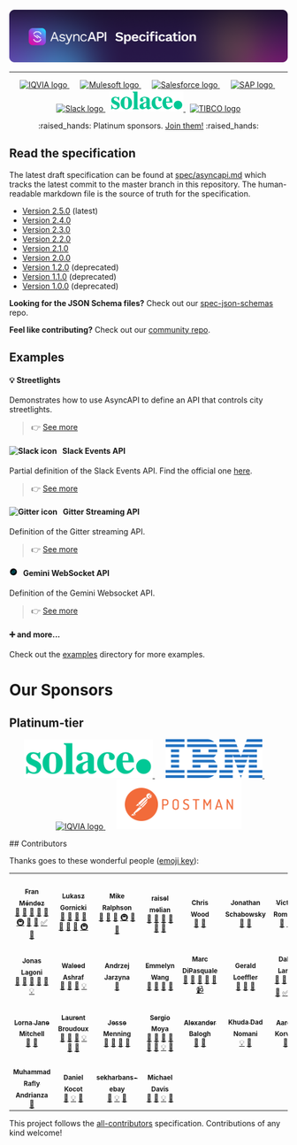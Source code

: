 [![AsyncAPI Logo](./assets/logo.png)](https://www.asyncapi.com)

<hr/>

<p align="center">
  <a href="https://iqvia.com" target="_blank">
    <img src="./assets/iqvia.png" alt="IQVIA logo" height="40">
  </a>
  &nbsp;&nbsp;&nbsp;&nbsp;
  <a href="https://mulesoft.com" target="_blank">
    <img src="./assets/mulesoft.png" alt="Mulesoft logo" height="40">
  </a>
  &nbsp;&nbsp;&nbsp;&nbsp;
  <a href="https://salesforce.com" target="_blank">
    <img src="./assets/salesforce.png" alt="Salesforce logo" height="40">
  </a>
  &nbsp;&nbsp;&nbsp;&nbsp;
  <a href="https://sap.com" target="_blank">
    <img src="./assets/sap.svg" alt="SAP logo" height="40">
  </a>
  &nbsp;
  <a href="https://slack.com" target="_blank">
    <img src="./assets/slack.svg" alt="Slack logo" height="40">
  </a>
  &nbsp;
  <a href="https://solace.com" target="_blank">
    <img src="./assets/solace.png" alt="Solace logo" height="40">
  </a>
  &nbsp;
  <a href="https://tibco.com" target="_blank">
    <img src="./assets/tibco.png" alt="TIBCO logo" height="40">
  </a>
</p>

<p align="center">
  :raised_hands: Platinum sponsors. <a href="https://opencollective.com/asyncapi">Join them!</a> :raised_hands:
</p>

## Read the specification

The latest draft specification can be found at [spec/asyncapi.md](./spec/asyncapi.md) which tracks the latest commit to the master branch in this repository.
The human-readable markdown file is the source of truth for the specification.

- [Version 2.5.0](https://github.com/asyncapi/spec/blob/v2.5.0/spec/asyncapi.md) (latest)
- [Version 2.4.0](https://github.com/asyncapi/spec/blob/v2.4.0/spec/asyncapi.md)
- [Version 2.3.0](https://github.com/asyncapi/spec/blob/v2.3.0/spec/asyncapi.md)
- [Version 2.2.0](https://github.com/asyncapi/spec/blob/v2.2.0/spec/asyncapi.md)
- [Version 2.1.0](https://github.com/asyncapi/spec/blob/v2.1.0/spec/asyncapi.md)
- [Version 2.0.0](https://github.com/asyncapi/spec/blob/2.0.0/versions/2.0.0/asyncapi.md)
- [Version 1.2.0](https://github.com/asyncapi/spec/blob/1.2.0/README.md) (deprecated)
- [Version 1.1.0](https://github.com/asyncapi/spec/blob/1.1.0/README.md) (deprecated)
- [Version 1.0.0](https://github.com/asyncapi/spec/blob/1.0.0/README.md) (deprecated)

**Looking for the JSON Schema files?** Check out our [spec-json-schemas](https://github.com/asyncapi/spec-json-schemas) repo.

**Feel like contributing?** Check out our [community repo](https://www.github.com/asyncapi/community).

## Examples

#### :bulb: Streetlights

Demonstrates how to use AsyncAPI to define an API that controls city streetlights.

> :point_right: [See more](./examples/streetlights-mqtt.yml)

#### <img src="./assets/slack.png" width="15" alt="Slack icon">&nbsp;&nbsp; Slack Events API

Partial definition of the Slack Events API. Find the official one [here](https://github.com/slackapi/slack-api-specs/blob/master/events-api/slack_events_api_async_v1.json).

> :point_right: [See more](./examples/slack-rtm.yml)

#### <img src="./assets/gitter.png" width="15" alt="Gitter icon">&nbsp;&nbsp; Gitter Streaming API

Definition of the Gitter streaming API.

> :point_right: [See more](./examples/gitter-streaming.yml)

#### <img src="./assets/gemini.svg" width="15" alt="Gemini icon">&nbsp;&nbsp; Gemini WebSocket API

Definition of the Gemini Websocket API.

> :point_right: [See more](./examples/websocket-gemini.yml)

#### :heavy_plus_sign: and more...

Check out the [examples](https://github.com/asyncapi/asyncapi/blob/master/examples) directory for more examples.

# Our Sponsors

## Platinum-tier

<p align="center">
  
<a href="https://solace.com" target="_blank">
    <img src="./assets/solace.png" alt="Solace logo" height="70">
  </a>
  &nbsp;&nbsp;&nbsp;&nbsp;
<a href="https://ibm.com" target="_blank">
    <img src="./assets/ibm.png" alt="IBM logo" height="70">
  </a>
  &nbsp;&nbsp;&nbsp;&nbsp;
<a href="https://iqvia.com" target="_blank">
    <img src="./assets/iqvia.png" alt="IQVIA logo" height="60">
  </a>
  &nbsp;&nbsp;&nbsp;&nbsp;
<a href="https://postman.com" target="_blank">
    <img src="./assets/postman.png" alt="Postman logo" height="90">
  </a>
</p>
## Contributors

Thanks goes to these wonderful people ([emoji key](https://allcontributors.org/docs/en/emoji-key)):

<!-- ALL-CONTRIBUTORS-LIST:START - Do not remove or modify this section -->
<!-- prettier-ignore-start -->
<!-- markdownlint-disable -->
<table>
  <tr>
    <td align="center"><a href="http://www.fmvilas.com"><img src="https://avatars3.githubusercontent.com/u/242119?v=4?s=100" width="100px;" alt=""/><br /><sub><b>Fran Méndez</b></sub></a><br /><a href="#question-fmvilas" title="Answering Questions">💬</a> <a href="https://github.com/asyncapi/spec/issues?q=author%3Afmvilas" title="Bug reports">🐛</a> <a href="#blog-fmvilas" title="Blogposts">📝</a> <a href="https://github.com/asyncapi/spec/commits?author=fmvilas" title="Documentation">📖</a> <a href="#ideas-fmvilas" title="Ideas, Planning, & Feedback">🤔</a> <a href="#infra-fmvilas" title="Infrastructure (Hosting, Build-Tools, etc)">🚇</a> <a href="#maintenance-fmvilas" title="Maintenance">🚧</a> <a href="https://github.com/asyncapi/spec/pulls?q=is%3Apr+reviewed-by%3Afmvilas" title="Reviewed Pull Requests">👀</a> <a href="#tutorial-fmvilas" title="Tutorials">✅</a> <a href="#talk-fmvilas" title="Talks">📢</a></td>
    <td align="center"><a href="http://resume.github.io/?derberg"><img src="https://avatars1.githubusercontent.com/u/6995927?v=4?s=100" width="100px;" alt=""/><br /><sub><b>Lukasz Gornicki</b></sub></a><br /><a href="https://github.com/asyncapi/spec/commits?author=derberg" title="Documentation">📖</a> <a href="#ideas-derberg" title="Ideas, Planning, & Feedback">🤔</a> <a href="https://github.com/asyncapi/spec/pulls?q=is%3Apr+reviewed-by%3Aderberg" title="Reviewed Pull Requests">👀</a> <a href="#question-derberg" title="Answering Questions">💬</a> <a href="#blog-derberg" title="Blogposts">📝</a> <a href="#talk-derberg" title="Talks">📢</a> <a href="#maintenance-derberg" title="Maintenance">🚧</a> <a href="#infra-derberg" title="Infrastructure (Hosting, Build-Tools, etc)">🚇</a></td>
    <td align="center"><a href="http://mermade.github.io"><img src="https://avatars0.githubusercontent.com/u/21603?v=4?s=100" width="100px;" alt=""/><br /><sub><b>Mike Ralphson</b></sub></a><br /><a href="#question-MikeRalphson" title="Answering Questions">💬</a> <a href="https://github.com/asyncapi/spec/commits?author=MikeRalphson" title="Documentation">📖</a> <a href="#ideas-MikeRalphson" title="Ideas, Planning, & Feedback">🤔</a> <a href="#infra-MikeRalphson" title="Infrastructure (Hosting, Build-Tools, etc)">🚇</a> <a href="https://github.com/asyncapi/spec/pulls?q=is%3Apr+reviewed-by%3AMikeRalphson" title="Reviewed Pull Requests">👀</a> <a href="#maintenance-MikeRalphson" title="Maintenance">🚧</a></td>
    <td align="center"><a href="https://github.com/rmelian"><img src="https://avatars3.githubusercontent.com/u/4565267?v=4?s=100" width="100px;" alt=""/><br /><sub><b>raisel melian</b></sub></a><br /><a href="#question-rmelian" title="Answering Questions">💬</a> <a href="https://github.com/asyncapi/spec/issues?q=author%3Armelian" title="Bug reports">🐛</a> <a href="https://github.com/asyncapi/spec/commits?author=rmelian" title="Documentation">📖</a> <a href="#ideas-rmelian" title="Ideas, Planning, & Feedback">🤔</a> <a href="#maintenance-rmelian" title="Maintenance">🚧</a> <a href="https://github.com/asyncapi/spec/pulls?q=is%3Apr+reviewed-by%3Armelian" title="Reviewed Pull Requests">👀</a></td>
    <td align="center"><a href="https://github.com/SensibleWood"><img src="https://avatars2.githubusercontent.com/u/2420069?v=4?s=100" width="100px;" alt=""/><br /><sub><b>Chris Wood</b></sub></a><br /><a href="#ideas-SensibleWood" title="Ideas, Planning, & Feedback">🤔</a> <a href="https://github.com/asyncapi/spec/commits?author=SensibleWood" title="Documentation">📖</a></td>
    <td align="center"><a href="https://github.com/jschabowsky"><img src="https://avatars1.githubusercontent.com/u/26606293?v=4?s=100" width="100px;" alt=""/><br /><sub><b>Jonathan Schabowsky</b></sub></a><br /><a href="https://github.com/asyncapi/spec/commits?author=jschabowsky" title="Documentation">📖</a> <a href="#ideas-jschabowsky" title="Ideas, Planning, & Feedback">🤔</a></td>
    <td align="center"><a href="https://github.com/vromero"><img src="https://avatars1.githubusercontent.com/u/1119553?v=4?s=100" width="100px;" alt=""/><br /><sub><b>Victor Romero</b></sub></a><br /><a href="#ideas-vromero" title="Ideas, Planning, & Feedback">🤔</a> <a href="https://github.com/asyncapi/spec/pulls?q=is%3Apr+reviewed-by%3Avromero" title="Reviewed Pull Requests">👀</a></td>
    <td align="center"><a href="http://antoniogarrote.wordpress.com"><img src="https://avatars1.githubusercontent.com/u/8277?v=4?s=100" width="100px;" alt=""/><br /><sub><b>Antonio Garrote</b></sub></a><br /><a href="#ideas-antoniogarrote" title="Ideas, Planning, & Feedback">🤔</a> <a href="https://github.com/asyncapi/spec/pulls?q=is%3Apr+reviewed-by%3Aantoniogarrote" title="Reviewed Pull Requests">👀</a> <a href="https://github.com/asyncapi/spec/commits?author=antoniogarrote" title="Documentation">📖</a></td>
    <td align="center"><a href="https://ramses.tech"><img src="https://avatars0.githubusercontent.com/u/9660342?v=4?s=100" width="100px;" alt=""/><br /><sub><b>Jonathan Stoikovitch</b></sub></a><br /><a href="#example-jstoiko" title="Examples">💡</a> <a href="#ideas-jstoiko" title="Ideas, Planning, & Feedback">🤔</a> <a href="https://github.com/asyncapi/spec/pulls?q=is%3Apr+reviewed-by%3Ajstoiko" title="Reviewed Pull Requests">👀</a></td>
  </tr>
  <tr>
    <td align="center"><a href="https://github.com/jonaslagoni"><img src="https://avatars1.githubusercontent.com/u/13396189?v=4?s=100" width="100px;" alt=""/><br /><sub><b>Jonas Lagoni</b></sub></a><br /><a href="https://github.com/asyncapi/spec/issues?q=author%3Ajonaslagoni" title="Bug reports">🐛</a> <a href="https://github.com/asyncapi/spec/commits?author=jonaslagoni" title="Documentation">📖</a> <a href="#ideas-jonaslagoni" title="Ideas, Planning, & Feedback">🤔</a> <a href="#question-jonaslagoni" title="Answering Questions">💬</a> <a href="https://github.com/asyncapi/spec/pulls?q=is%3Apr+reviewed-by%3Ajonaslagoni" title="Reviewed Pull Requests">👀</a> <a href="#example-jonaslagoni" title="Examples">💡</a></td>
    <td align="center"><a href="https://waleedashraf.me/"><img src="https://avatars0.githubusercontent.com/u/8335457?v=4?s=100" width="100px;" alt=""/><br /><sub><b>Waleed Ashraf</b></sub></a><br /><a href="#talk-WaleedAshraf" title="Talks">📢</a> <a href="#ideas-WaleedAshraf" title="Ideas, Planning, & Feedback">🤔</a> <a href="https://github.com/asyncapi/spec/commits?author=WaleedAshraf" title="Documentation">📖</a> <a href="#example-WaleedAshraf" title="Examples">💡</a></td>
    <td align="center"><a href="https://github.com/jerzyn"><img src="https://avatars0.githubusercontent.com/u/1447151?v=4?s=100" width="100px;" alt=""/><br /><sub><b>Andrzej Jarzyna</b></sub></a><br /><a href="#talk-jerzyn" title="Talks">📢</a></td>
    <td align="center"><a href="https://linkedin.com/in/emmelyn"><img src="https://avatars1.githubusercontent.com/u/4294106?v=4?s=100" width="100px;" alt=""/><br /><sub><b>Emmelyn Wang</b></sub></a><br /><a href="#blog-lifewingmate" title="Blogposts">📝</a> <a href="#ideas-lifewingmate" title="Ideas, Planning, & Feedback">🤔</a> <a href="https://github.com/asyncapi/spec/commits?author=lifewingmate" title="Documentation">📖</a> <a href="#talk-lifewingmate" title="Talks">📢</a></td>
    <td align="center"><a href="https://marcd.dev"><img src="https://avatars0.githubusercontent.com/u/1815312?v=4?s=100" width="100px;" alt=""/><br /><sub><b>Marc DiPasquale</b></sub></a><br /><a href="#blog-Mrc0113" title="Blogposts">📝</a> <a href="#talk-Mrc0113" title="Talks">📢</a> <a href="https://github.com/asyncapi/spec/pulls?q=is%3Apr+reviewed-by%3AMrc0113" title="Reviewed Pull Requests">👀</a> <a href="https://github.com/asyncapi/spec/issues?q=author%3AMrc0113" title="Bug reports">🐛</a> <a href="#ideas-Mrc0113" title="Ideas, Planning, & Feedback">🤔</a> <a href="#video-Mrc0113" title="Videos">📹</a></td>
    <td align="center"><a href="http://www.gerald-loeffler.net/"><img src="https://avatars.githubusercontent.com/u/1985716?v=4?s=100" width="100px;" alt=""/><br /><sub><b>Gerald Loeffler</b></sub></a><br /><a href="https://github.com/asyncapi/spec/commits?author=GeraldLoeffler" title="Documentation">📖</a> <a href="https://github.com/asyncapi/spec/issues?q=author%3AGeraldLoeffler" title="Bug reports">🐛</a> <a href="#ideas-GeraldLoeffler" title="Ideas, Planning, & Feedback">🤔</a></td>
    <td align="center"><a href="http://dalelane.co.uk/"><img src="https://avatars.githubusercontent.com/u/1444788?v=4?s=100" width="100px;" alt=""/><br /><sub><b>Dale Lane</b></sub></a><br /><a href="#blog-dalelane" title="Blogposts">📝</a> <a href="#ideas-dalelane" title="Ideas, Planning, & Feedback">🤔</a> <a href="#video-dalelane" title="Videos">📹</a> <a href="#talk-dalelane" title="Talks">📢</a> <a href="#tutorial-dalelane" title="Tutorials">✅</a> <a href="https://github.com/asyncapi/spec/commits?author=dalelane" title="Documentation">📖</a></td>
    <td align="center"><a href="https://github.com/magicmatatjahu"><img src="https://avatars.githubusercontent.com/u/20404945?v=4?s=100" width="100px;" alt=""/><br /><sub><b>Maciej Urbańczyk</b></sub></a><br /><a href="https://github.com/asyncapi/spec/pulls?q=is%3Apr+reviewed-by%3Amagicmatatjahu" title="Reviewed Pull Requests">👀</a> <a href="#ideas-magicmatatjahu" title="Ideas, Planning, & Feedback">🤔</a> <a href="#question-magicmatatjahu" title="Answering Questions">💬</a> <a href="https://github.com/asyncapi/spec/issues?q=author%3Amagicmatatjahu" title="Bug reports">🐛</a> <a href="https://github.com/asyncapi/spec/commits?author=magicmatatjahu" title="Documentation">📖</a> <a href="#example-magicmatatjahu" title="Examples">💡</a> <a href="#maintenance-magicmatatjahu" title="Maintenance">🚧</a></td>
    <td align="center"><a href="https://vladimirgorej.com/"><img src="https://avatars.githubusercontent.com/u/193286?v=4?s=100" width="100px;" alt=""/><br /><sub><b>Vladimir Gorej</b></sub></a><br /><a href="https://github.com/asyncapi/spec/commits?author=char0n" title="Documentation">📖</a> <a href="https://github.com/asyncapi/spec/issues?q=author%3Achar0n" title="Bug reports">🐛</a> <a href="#example-char0n" title="Examples">💡</a> <a href="#ideas-char0n" title="Ideas, Planning, & Feedback">🤔</a> <a href="https://github.com/asyncapi/spec/pulls?q=is%3Apr+reviewed-by%3Achar0n" title="Reviewed Pull Requests">👀</a></td>
  </tr>
  <tr>
    <td align="center"><a href="http://www.lornajane.net/"><img src="https://avatars.githubusercontent.com/u/172607?v=4?s=100" width="100px;" alt=""/><br /><sub><b>Lorna Jane Mitchell</b></sub></a><br /><a href="#talk-lornajane" title="Talks">📢</a> <a href="#ideas-lornajane" title="Ideas, Planning, & Feedback">🤔</a></td>
    <td align="center"><a href="http://medium.com/@lbroudoux"><img src="https://avatars.githubusercontent.com/u/1538635?v=4?s=100" width="100px;" alt=""/><br /><sub><b>Laurent Broudoux</b></sub></a><br /><a href="https://github.com/asyncapi/spec/commits?author=lbroudoux" title="Documentation">📖</a> <a href="#blog-lbroudoux" title="Blogposts">📝</a> <a href="#talk-lbroudoux" title="Talks">📢</a> <a href="#example-lbroudoux" title="Examples">💡</a> <a href="#ideas-lbroudoux" title="Ideas, Planning, & Feedback">🤔</a> <a href="https://github.com/asyncapi/spec/pulls?q=is%3Apr+reviewed-by%3Albroudoux" title="Reviewed Pull Requests">👀</a></td>
    <td align="center"><a href="https://github.com/jmenning-solace"><img src="https://avatars.githubusercontent.com/u/62108913?v=4?s=100" width="100px;" alt=""/><br /><sub><b>Jesse Menning</b></sub></a><br /><a href="#blog-jmenning-solace" title="Blogposts">📝</a> <a href="#talk-jmenning-solace" title="Talks">📢</a> <a href="https://github.com/asyncapi/spec/pulls?q=is%3Apr+reviewed-by%3Ajmenning-solace" title="Reviewed Pull Requests">👀</a> <a href="#ideas-jmenning-solace" title="Ideas, Planning, & Feedback">🤔</a></td>
    <td align="center"><a href="https://github.com/smoya"><img src="https://avatars.githubusercontent.com/u/1083296?v=4?s=100" width="100px;" alt=""/><br /><sub><b>Sergio Moya</b></sub></a><br /><a href="https://github.com/asyncapi/spec/pulls?q=is%3Apr+reviewed-by%3Asmoya" title="Reviewed Pull Requests">👀</a> <a href="#ideas-smoya" title="Ideas, Planning, & Feedback">🤔</a> <a href="#question-smoya" title="Answering Questions">💬</a> <a href="#blog-smoya" title="Blogposts">📝</a> <a href="https://github.com/asyncapi/spec/issues?q=author%3Asmoya" title="Bug reports">🐛</a> <a href="https://github.com/asyncapi/spec/commits?author=smoya" title="Documentation">📖</a> <a href="#example-smoya" title="Examples">💡</a> <a href="#maintenance-smoya" title="Maintenance">🚧</a></td>
    <td align="center"><a href="https://github.com/balogal"><img src="https://avatars.githubusercontent.com/u/80794567?v=4?s=100" width="100px;" alt=""/><br /><sub><b>Alexander Balogh</b></sub></a><br /><a href="https://github.com/asyncapi/spec/commits?author=balogal" title="Documentation">📖</a> <a href="https://github.com/asyncapi/spec/issues?q=author%3Abalogal" title="Bug reports">🐛</a></td>
    <td align="center"><a href="https://github.com/KhudaDad414"><img src="https://avatars.githubusercontent.com/u/32505158?v=4?s=100" width="100px;" alt=""/><br /><sub><b>Khuda Dad Nomani</b></sub></a><br /><a href="#example-KhudaDad414" title="Examples">💡</a> <a href="https://github.com/asyncapi/spec/issues?q=author%3AKhudaDad414" title="Bug reports">🐛</a></td>
    <td align="center"><a href="https://github.com/aaronkorver"><img src="https://avatars.githubusercontent.com/u/8387325?v=4?s=100" width="100px;" alt=""/><br /><sub><b>Aaron Korver</b></sub></a><br /><a href="https://github.com/asyncapi/spec/commits?author=aaronkorver" title="Documentation">📖</a></td>
    <td align="center"><a href="https://github.com/xunto"><img src="https://avatars.githubusercontent.com/u/5288053?v=4?s=100" width="100px;" alt=""/><br /><sub><b>Orlov Valentine</b></sub></a><br /><a href="https://github.com/asyncapi/spec/commits?author=xunto" title="Documentation">📖</a></td>
    <td align="center"><a href="https://lejenome.tik.tn"><img src="https://avatars.githubusercontent.com/u/2295241?v=4?s=100" width="100px;" alt=""/><br /><sub><b>Moez Bouhlel</b></sub></a><br /><a href="https://github.com/asyncapi/spec/commits?author=lejenome" title="Documentation">📖</a></td>
  </tr>
  <tr>
    <td align="center"><a href="https://github.com/luphieanza"><img src="https://avatars.githubusercontent.com/u/20577131?v=4?s=100" width="100px;" alt=""/><br /><sub><b>Muhammad Rafly Andrianza</b></sub></a><br /><a href="https://github.com/asyncapi/spec/commits?author=luphieanza" title="Documentation">📖</a></td>
    <td align="center"><a href="https://danielkocot.github.io/"><img src="https://avatars.githubusercontent.com/u/466609?v=4?s=100" width="100px;" alt=""/><br /><sub><b>Daniel Kocot</b></sub></a><br /><a href="https://github.com/asyncapi/spec/commits?author=danielkocot" title="Documentation">📖</a> <a href="#example-danielkocot" title="Examples">💡</a> <a href="#ideas-danielkocot" title="Ideas, Planning, & Feedback">🤔</a></td>
    <td align="center"><a href="https://github.com/sekharbans-ebay"><img src="https://avatars.githubusercontent.com/u/66145510?v=4?s=100" width="100px;" alt=""/><br /><sub><b>sekharbans-ebay</b></sub></a><br /><a href="https://github.com/asyncapi/spec/commits?author=sekharbans-ebay" title="Documentation">📖</a> <a href="#example-sekharbans-ebay" title="Examples">💡</a> <a href="#ideas-sekharbans-ebay" title="Ideas, Planning, & Feedback">🤔</a></td>
    <td align="center"><a href="http://www.damaru.com/"><img src="https://avatars.githubusercontent.com/u/3926925?v=4?s=100" width="100px;" alt=""/><br /><sub><b>Michael Davis</b></sub></a><br /><a href="https://github.com/asyncapi/spec/issues?q=author%3Adamaru-inc" title="Bug reports">🐛</a> <a href="https://github.com/asyncapi/spec/commits?author=damaru-inc" title="Documentation">📖</a> <a href="#example-damaru-inc" title="Examples">💡</a> <a href="#ideas-damaru-inc" title="Ideas, Planning, & Feedback">🤔</a></td>
  </tr>
</table>

<!-- markdownlint-restore -->
<!-- prettier-ignore-end -->

<!-- ALL-CONTRIBUTORS-LIST:END -->

This project follows the [all-contributors](https://github.com/all-contributors/all-contributors) specification. Contributions of any kind welcome!
